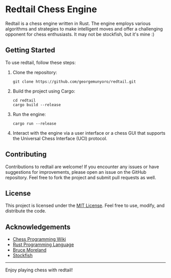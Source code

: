 # Redtail Chess Engine

Redtail is a chess engine written in Rust. The engine employs various algorithms and strategies to make intelligent moves and offer a challenging opponent for chess enthusiasts. It may not be stockfish, but it's mine :)

## Getting Started

To use redtail, follow these steps:

1. Clone the repository:

   ```
   git clone https://github.com/georgemunyoro/redtail.git
   ```

2. Build the project using Cargo:

   ```
   cd redtail
   cargo build --release
   ```

3. Run the engine:

   ```
   cargo run --release
   ```

4. Interact with the engine via a user interface or a chess GUI that supports the Universal Chess Interface (UCI) protocol.

## Contributing

Contributions to redtail are welcome! If you encounter any issues or have suggestions for improvements, please open an issue on the GitHub repository. Feel free to fork the project and submit pull requests as well.

## License

This project is licensed under the [MIT License](LICENSE). Feel free to use, modify, and distribute the code.

## Acknowledgements

- [Chess Programming Wiki](https://www.chessprogramming.org/)
- [Rust Programming Language](https://www.rust-lang.org/)
- [Bruce Moreland](https://web.archive.org/web/20071026090003/http://www.brucemo.com/compchess/programming/index.htm)
- [Stockfish](https://github.com/official-stockfish/Stockfish)

---

Enjoy playing chess with redtail!
